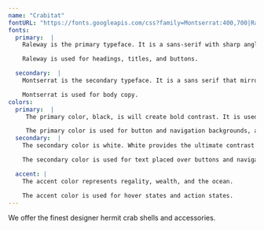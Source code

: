 ```yaml
---
name: "Crabitat"
fontURL: "https://fonts.googleapis.com/css?family=Montserrat:400,700|Raleway:400,700"
fonts:
  primary:  |
    Raleway is the primary typeface. It is a sans-serif with sharp angles and accents. It represents the simple sophistication and elegance of the brand.

    Raleway is used for headings, titles, and buttons.

  secondary:  |
    Montserrat is the secondary typeface. It is a sans serif that mirrors the primary font well, with a simpler style.

    Montserrat is used for body copy.
colors:
  primary:  |
     The primary color, black, is will create bold contrast. It is used to represent simplicity, boldness, elegance.

     The primary color is used for button and navigation backgrounds, and for text when placed over the secondary color.
  secondary:  |
    The secondary color is white. White provides the ultimate contrast against our primary color. The combination of black and white enforces the bold, minimalist aesthetic.

    The secondary color is used for text placed over buttons and navigation, and for page backgrounds.

  accent: |
    The accent color represents regality, wealth, and the ocean.

    The accent color is used for hover states and action states.
---
```


We offer the finest designer hermit crab shells and accessories.
